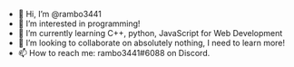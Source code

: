 - 👋 Hi, I’m @rambo3441
- 👀 I’m interested in programming!
- 🌱 I’m currently learning C++, python, JavaScript for Web Development
- 💞️ I’m looking to collaborate on absolutely nothing, I need to learn more!
- 📫 How to reach me: rambo3441#6088 on Discord.

<!---
rambo3441/rambo3441 is a ✨ special ✨ repository because its `README.md` (this file) appears on your GitHub profile.
You can click the Preview link to take a look at your changes.
--->
